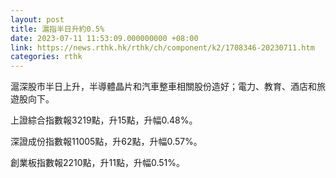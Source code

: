 ```yaml
---
layout: post
title: 滬指半日升約0.5%
date: 2023-07-11 11:53:09.000000000 +08:00
link: https://news.rthk.hk/rthk/ch/component/k2/1708346-20230711.htm
categories: rthk
---
```


滬深股市半日上升，半導體晶片和汽車整車相關股份造好；電力、教育、酒店和旅遊股向下。

上證綜合指數報3219點，升15點，升幅0.48%。

深證成份指數報11005點，升62點，升幅0.57%。

創業板指數報2210點，升11點，升幅0.51%。

